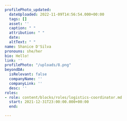 ```yaml
---
profilePhoto_updated:
  dateUploaded: 2022-11-09T14:56:54.000+00:00
  tags: []
  asset: ''
  caption: " "
  attribution: " "
  date: 
  altText: " "
name: Shanice D'Silva
pronouns: she/her
bio: Hello!
link: ''
profilePhoto: "/uploads/8.png"
beyondDA:
  isRelevant: false
  companyName: ''
  companyLink: ''
  desc: ''
roles:
- role: content/blocks/roles/logistics-coordinator.md
  start: 2021-12-31T23:00:00.000+00:00
  end: 

---
```

